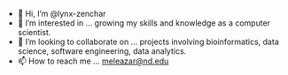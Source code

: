 - 👋 Hi, I’m @lynx-zenchar
- 👀 I’m interested in ... growing my skills and knowledge as a computer scientist. 
- 💞️ I’m looking to collaborate on ... projects involving bioinformatics, data science, software engineering, data analytics.
- 📫 How to reach me ... meleazar@nd.edu

